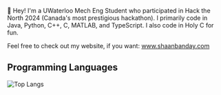 👋 Hey! I'm a UWaterloo Mech Eng Student who participated in Hack the North 2024 (Canada's most prestigious hackathon). I primarily code in Java, Python, C++, C, MATLAB, and TypeScript. I also code in Holy C for fun.

Feel free to check out my website, if you want: www.shaanbanday.com

## Programming Languages
![Top Langs](https://github-readme-stats.vercel.app/api/top-langs/?username=shaanbanday&layout=pie&hide=c)
